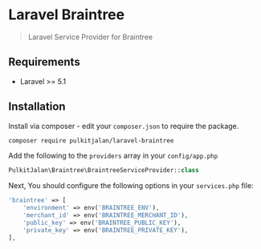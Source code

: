 Laravel Braintree
=============

> Laravel Service Provider for Braintree

## Requirements

* Laravel >= 5.1

## Installation

Install via composer - edit your `composer.json` to require the package.

```bash
composer require pulkitjalan/laravel-braintree
```

Add the following to the `providers` array in your `config/app.php`

```php
PulkitJalan\Braintree\BraintreeServiceProvider::class
```

Next, You should configure the following options in your `services.php` file:

```php
'braintree' => [
    'environment' => env('BRAINTREE_ENV'),
    'merchant_id' => env('BRAINTREE_MERCHANT_ID'),
    'public_key' => env('BRAINTREE_PUBLIC_KEY'),
    'private_key' => env('BRAINTREE_PRIVATE_KEY'),
],
```
